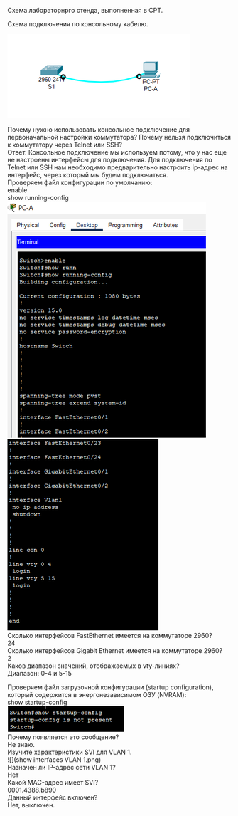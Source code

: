Схема лабораторнрго стенда, выполненная в CPT.

Схема подключения по консольному кабелю.

![](base_console_connect.png)

Почему нужно использовать консольное подключение для первоначальной настройки коммутатора? Почему нельзя подключиться к коммутатору через Telnet или SSH?  
Ответ. Консольное подключение мы используем потому, что у нас еще не настроены интерфейсы для подключения. Для подключения по Telnet или SSH нам необходимо предварительно настроить ip-адрес на интерфейс, через который мы будем подключаться.  
Проверяем файл конфигурации по умолчанию:  
enable  
show running-config  
![](running-config_1.png)  
![](running-config_2.png)  
Сколько интерфейсов FastEthernet имеется на коммутаторе 2960?  
24  
Сколько интерфейсов Gigabit Ethernet имеется на коммутаторе 2960?  
2  
Каков диапазон значений, отображаемых в vty-линиях?  
Диапазон: 0-4 и 5-15  

Проверяем файл загрузочной конфигурации (startup configuration), который содержится в энергонезависимом ОЗУ (NVRAM):  
show startup-config  
![](startup-config.png)  
Почему появляется это сообщение?  
Не знаю.  
Изучите характеристики SVI для VLAN 1.  
![](show interfaces VLAN 1.png)  
Назначен ли IP-адрес сети VLAN 1?  
Нет  
Какой MAC-адрес имеет SVI?  
0001.4388.b890  
Данный интерфейс включен?  
Нет, выключен.  
